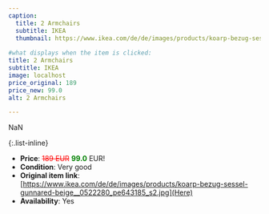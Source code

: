 ```yaml
---
caption:
  title: 2 Armchairs
  subtitle: IKEA
  thumbnail: https://www.ikea.com/de/de/images/products/koarp-bezug-sessel-gunnared-beige__0522280_pe643185_s2.jpg
  
#what displays when the item is clicked:
title: 2 Armchairs
subtitle: IKEA
image: localhost
price_original: 189
price_new: 99.0
alt: 2 Armchairs

---
```

NaN

{:.list-inline} 
- **Price**: <span style="color:red"><del>189 EUR</del></span> <span style="color:green">**99.0**</span> EUR!
- **Condition**: Very good
- **Original item link**: [https://www.ikea.com/de/de/images/products/koarp-bezug-sessel-gunnared-beige__0522280_pe643185_s2.jpg](Here)
- **Availability**: Yes
